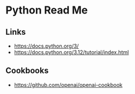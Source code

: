 # Python Read Me



## Links

* https://docs.python.org/3/
* https://docs.python.org/3.12/tutorial/index.html

## Cookbooks

* https://github.com/openai/openai-cookbook

